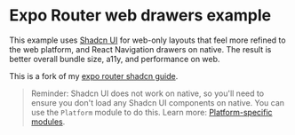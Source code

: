 # Expo Router web drawers example

This example uses [Shadcn UI](https://ui.shadcn.com/) for web-only layouts that feel more refined to the web platform, and React Navigation drawers on native. The result is better overall bundle size, a11y, and performance on web.

This is a fork of my [expo router shadcn guide](https://github.com/EvanBacon/expo-shadcn-ui-demo).

> Reminder: Shadcn UI does not work on native, so you'll need to ensure you don't load any Shadcn UI components on native. You can use the `Platform` module to do this. Learn more: [Platform-specific modules](https://docs.expo.dev/router/advanced/platform-specific-modules/).
